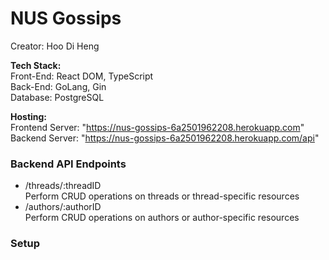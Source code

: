 # NUS Gossips
Creator: Hoo Di Heng  

**Tech Stack:**  
Front-End: React DOM, TypeScript  
Back-End: GoLang, Gin  
Database: PostgreSQL

**Hosting:**  
Frontend Server: "https://nus-gossips-6a2501962208.herokuapp.com"  
Backend Server: "https://nus-gossips-6a2501962208.herokuapp.com/api"

### Backend API Endpoints  
- /threads/:threadID  
Perform CRUD operations on threads or thread-specific resources
- /authors/:authorID   
Perform CRUD operations on authors or author-specific resources

### Setup  

